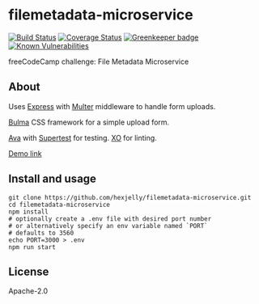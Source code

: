 # filemetadata-microservice
[![Build Status](https://travis-ci.org/hexjelly/filemetadata-microservice.svg?branch=master)](https://travis-ci.org/hexjelly/filemetadata-microservice) [![Coverage Status](https://coveralls.io/repos/github/hexjelly/filemetadata-microservice/badge.svg?branch=master)](https://coveralls.io/github/hexjelly/filemetadata-microservice?branch=master) [![Greenkeeper badge](https://badges.greenkeeper.io/hexjelly/filemetadata-microservice.svg)](https://greenkeeper.io/) [![Known Vulnerabilities](https://snyk.io/test/github/hexjelly/filemetadata-microservice/badge.svg)](https://snyk.io/test/github/hexjelly/filemetadata-microservice)

freeCodeCamp challenge: File Metadata Microservice

## About
Uses [Express](https://www.npmjs.com/package/express) with [Multer](https://www.npmjs.com/package/multer) middleware to handle form uploads.

[Bulma](http://bulma.io/) CSS framework for a simple upload form.

[Ava](https://github.com/avajs/ava) with [Supertest](https://github.com/visionmedia/supertest) for testing. [XO](https://github.com/sindresorhus/xo) for linting.

[Demo link](https://hj-filemetadata.herokuapp.com/)

## Install and usage
```shell
git clone https://github.com/hexjelly/filemetadata-microservice.git
cd filemetadata-microservice
npm install
# optionally create a .env file with desired port number
# or alternatively specify an env variable named `PORT`
# defaults to 3560
echo PORT=3000 > .env
npm run start
```

## License
Apache-2.0
